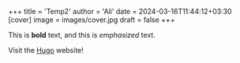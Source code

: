 +++
title = 'Temp2'
author = 'Ali'
date = 2024-03-16T11:44:12+03:30
[cover]
    image = images/cover.jpg
draft = false
+++

This is **bold** text, and this is *emphasized* text.

Visit the [Hugo](https://gohugo.io) website!